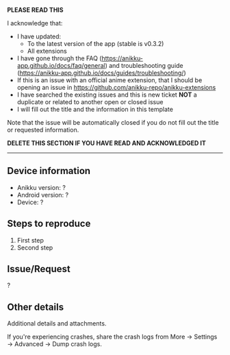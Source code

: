 **PLEASE READ THIS**

I acknowledge that:

- I have updated:
  - To the latest version of the app (stable is v0.3.2)
  - All extensions
- I have gone through the FAQ (https://anikku-app.github.io/docs/faq/general) and troubleshooting guide (https://anikku-app.github.io/docs/guides/troubleshooting/)
- If this is an issue with an official anime extension, that I should be opening an issue in https://github.com/anikku-repo/anikku-extensions
- I have searched the existing issues and this is new ticket **NOT** a duplicate or related to another open or closed issue
- I will fill out the title and the information in this template

Note that the issue will be automatically closed if you do not fill out the title or requested information.

**DELETE THIS SECTION IF YOU HAVE READ AND ACKNOWLEDGED IT**

---

## Device information
* Anikku version: ?
* Android version: ?
* Device: ?

## Steps to reproduce
1. First step
2. Second step

## Issue/Request
?

## Other details
Additional details and attachments.

If you're experiencing crashes, share the crash logs from More → Settings → Advanced → Dump crash logs.

